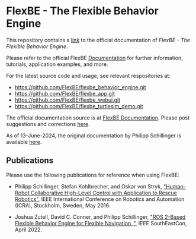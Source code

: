 # FlexBE - The Flexible Behavior Engine

This repository contains a [link](http://flexbe.readthedocs.io) to the official documentation of *FlexBE - The Flexible Behavior Engine*.

Please refer to the official FlexBE [Documentation](http://flexbe.readthedocs.io) for further information, tutorials, application examples, and more.

For the latest source code and usage, see relevant respositories at:
* https://github.com/FlexBE/flexbe_behavior_engine.git
* https://github.com/FlexBE/flexbe_app.git
* https://github.com/FlexBE/flexbe_webui.git
* https://github.com/FlexBE/flexbe_turtlesim_demo.git

The official documentation source is at [FlexBE Documentation](https://github.com/FlexBE/flexbe_docs). Please post suggestions and corrections [here](https://github.com/FlexBE/flexbe_docs/issues).

As of 13-June-2024, the original documentation by Philipp Schillinger is available [here](http://philserver.bplaced.net/fbe/).

## Publications

Please use the following publications for reference when using FlexBE:

- Philipp Schillinger, Stefan Kohlbrecher, and Oskar von Stryk, ["Human-Robot Collaborative High-Level Control with Application to Rescue Robotics"](http://dx.doi.org/10.1109/ICRA.2016.7487442), IEEE International Conference on Robotics and Automation (ICRA), Stockholm, Sweden, May 2016.

- Joshua Zutell, David C. Conner, and Philipp Schillinger, ["ROS 2-Based Flexible Behavior Engine for Flexible Navigation ,"](http://dx.doi.org/10.1109/SoutheastCon48659.2022.9764047), IEEE SouthEastCon, April 2022.

